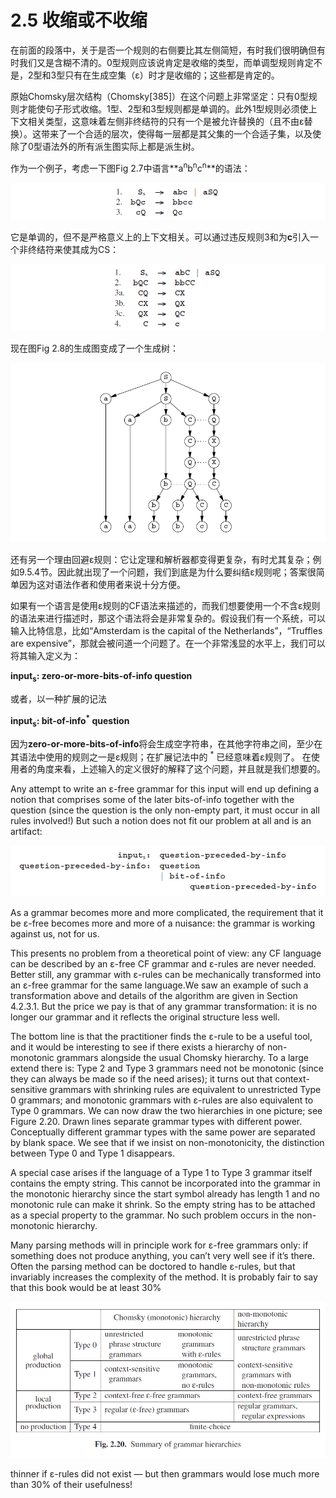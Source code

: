 # 2.5 收缩或不收缩

在前面的段落中，关于是否一个规则的右侧要比其左侧简短，有时我们很明确但有时我们又是含糊不清的。0型规则应该说肯定是收缩的类型，而单调型规则肯定不是，2型和3型只有在生成空集（ε）时才是收缩的；这些都是肯定的。

原始Chomsky层次结构（Chomsky[385]）在这个问题上非常坚定：只有0型规则才能使句子形式收缩。1型、2型和3型规则都是单调的。此外1型规则必须使上下文相关类型，这意味着左侧非终结符的只有一个是被允许替换的（且不由ε替换）。这带来了一个合适的层次，使得每一层都是其父集的一个合适子集，以及使除了0型语法外的所有派生图实际上都是派生树。

作为一个例子，考虑一下图Fig 2.7中语言**a<sup>n</sup>b<sup>n</sup>c<sup>n</sup>**的语法：

![图1](../../img/2.5_1.png)

它是单调的，但不是严格意义上的上下文相关。可以通过违反规则3和为**c**引入一个非终结符来使其成为CS：

![图2](../../img/2.5_2.png)

现在图Fig 2.8的生成图变成了一个生成树：

![图3](../../img/2.5_3.png)

还有另一个理由回避ε规则：它让定理和解析器都变得更复杂，有时尤其复杂；例如9.5.4节。因此就出现了一个问题，我们到底是为什么要纠结ε规则呢；答案很简单因为这对语法作者和使用者来说十分方便。

如果有一个语言是使用ε规则的CF语法来描述的，而我们想要使用一个不含ε规则的语法来进行描述时，那这个语法将会是非常复杂的。假设我们有一个系统，可以输入比特信息，比如“Amsterdam is the capital of the Netherlands”，“Truffles are expensive”，那就会被问道一个问题了。在一个非常浅显的水平上，我们可以将其输入定义为：

**input<sub>s</sub>: zero-or-more-bits-of-info question**

或者，以一种扩展的记法

**input<sub>s</sub>: bit-of-info<sup>*</sup> question**

因为**zero-or-more-bits-of-info**将会生成空字符串，在其他字符串之间，至少在其语法中使用的规则之一是ε规则；在扩展记法中的 <sup>*</sup> 已经意味着ε规则了。 在使用者的角度来看，上述输入的定义很好的解释了这个问题，并且就是我们想要的。

Any attempt to write an ε-free grammar for this input will end up defining a notion that comprises some of the later bits-of-info together with the question (since the question is the only non-empty part, it must occur in all rules involved!) But such a notion does not fit our problem at all and is an artifact:

![图4](../../img/2.5_4.png)

As a grammar becomes more and more complicated, the requirement that it be ε-free becomes more and more of a nuisance: the grammar is working against us, not for us.

This presents no problem from a theoretical point of view: any CF language can be described by an ε-free CF grammar and ε-rules are never needed. Better still, any grammar with ε-rules can be mechanically transformed into an ε-free grammar for the same language.We saw an example of such a transformation above and details of the algorithm are given in Section 4.2.3.1. But the price we pay is that of any grammar transformation: it is no longer our grammar and it reflects the original structure less well.

The bottom line is that the practitioner finds the ε-rule to be a useful tool, and it would be interesting to see if there exists a hierarchy of non-monotonic grammars alongside the usual Chomsky hierarchy. To a large extend there is: Type 2 and Type 3 grammars need not be monotonic (since they can always be made so if the need arises); it turns out that context-sensitive grammars with shrinking rules are equivalent to unrestricted Type 0 grammars; and monotonic grammars with ε-rules are also equivalent to Type 0 grammars. We can now draw the two hierarchies in one picture; see Figure 2.20. Drawn lines separate grammar types with different power. Conceptually different grammar types with the same power are separated by blank space. We see that if we insist on non-monotonicity, the distinction between Type 0 and Type 1 disappears.

A special case arises if the language of a Type 1 to Type 3 grammar itself contains the empty string. This cannot be incorporated into the grammar in the monotonic hierarchy since the start symbol already has length 1 and no monotonic rule can make it shrink. So the empty string has to be attached as a special property to the grammar. No such problem occurs in the non-monotonic hierarchy.

Many parsing methods will in principle work for ε-free grammars only: if something does not produce anything, you can’t very well see if it’s there. Often the parsing method can be doctored to handle ε-rules, but that invariably increases the complexity of the method. It is probably fair to say that this book would be at least 30%

![图5 Fig 2.20](../../img/2.5_5-Fig.2.20.png)

thinner if ε-rules did not exist — but then grammars would lose much more than 30% of their usefulness!